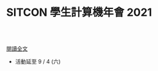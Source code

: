 # SITCON 學生計算機年會 2021

<!--more-->
<!--191-->
<br><br/>

[閱讀全文](https://sitcon.org/2021/)

* 活動延至 9 / 4 (六)
